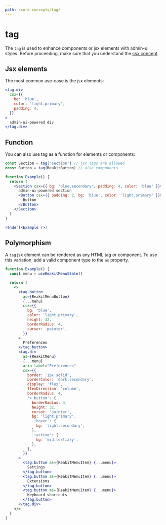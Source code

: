 ```yaml
---
path: /core-concepts/tag/
---
```


# tag

The `tag` is used to enhance components or jsx elements with admin-ui styles. Before proceeding, make sure that you understand the [csx concept](/core-concepts/csx/).

## Jsx elements

The most common use-case is the jsx elements:

```jsx
<tag.div
  csx={{
    bg: 'blue',
    color: 'light.primary',
    padding: 4,
  }}
>
  admin-ui-powered div
</tag.div>
```

## Function

You can also use tag as a function for elements or components:

```jsx noInline
const Section = tag('section') // jsx tags are allowed
const Button = tag(ReakitButton) // also components

function Example() {
  return (
    <Section csx={{ bg: 'blue.secondary', padding: 4, color: 'blue' }}>
      admin-ui-powered section
      <Button csx={{ padding: 2, bg: 'blue', color: 'light.primary' }}>
        Button
      </Button>
    </Section>
  )
}

render(<Example />)
```

## Polymorphism

A `tag` jsx element can be rendered as any HTML tag or component. To use this variation, add a valid component type to the `as` property.

```jsx
function Example() {
  const menu = useReakitMenuState()

  return (
    <>
      <tag.button
        as={ReakitMenuButton}
        {...menu}
        csx={{
          bg: 'blue',
          color: 'light.primary',
          height: 32,
          borderRadius: 4,
          cursor: 'pointer',
        }}
      >
        Preferences
      </tag.button>
      <tag.div
        as={ReakitMenu}
        {...menu}
        aria-label="Preferences"
        csx={{
          border: '1px solid',
          borderColor: 'dark.secondary',
          display: 'flex',
          flexDirection: 'column',
          borderRadius: 4,
          '> button': {
            borderRadius: 4,
            height: 32,
            cursor: 'pointer',
            bg: 'light.primary',
            ':hover': {
              bg: 'light.secondary',
            },
            ':active': {
              bg: 'mid.tertiary',
            },
          },
        }}
      >
        <tag.button as={ReakitMenuItem} {...menu}>
          Settings
        </tag.button>
        <tag.button as={ReakitMenuItem} {...menu}>
          Extensions
        </tag.button>
        <tag.button as={ReakitMenuItem} {...menu}>
          Keyboard shortcuts
        </tag.button>
      </tag.div>
    </>
  )
}
```
